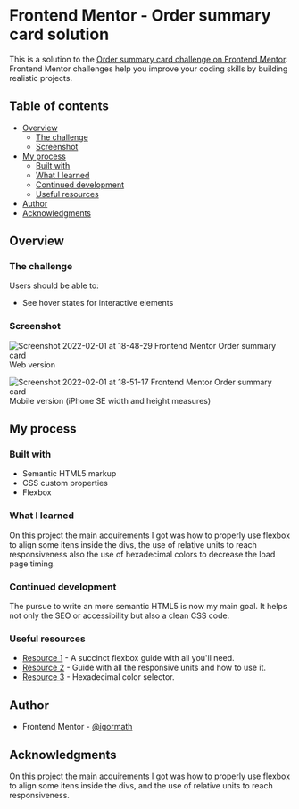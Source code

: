 # Frontend Mentor - Order summary card solution

This is a solution to the [Order summary card challenge on Frontend Mentor](https://www.frontendmentor.io/challenges/order-summary-component-QlPmajDUj). Frontend Mentor challenges help you improve your coding skills by building realistic projects. 

## Table of contents

- [Overview](#overview)
  - [The challenge](#the-challenge)
  - [Screenshot](#screenshot)
- [My process](#my-process)
  - [Built with](#built-with)
  - [What I learned](#what-i-learned)
  - [Continued development](#continued-development)
  - [Useful resources](#useful-resources)
- [Author](#author)
- [Acknowledgments](#acknowledgments)

## Overview

### The challenge

Users should be able to:

- See hover states for interactive elements

### Screenshot

![Screenshot 2022-02-01 at 18-48-29 Frontend Mentor Order summary card](https://user-images.githubusercontent.com/66342961/152057526-774defb3-c8cf-478b-9604-25744b4e427f.png)
Web version

![Screenshot 2022-02-01 at 18-51-17 Frontend Mentor Order summary card](https://user-images.githubusercontent.com/66342961/152057569-c7a3d32b-5c2b-4c72-9dc4-6a18b02873e9.png) <br>
Mobile version (iPhone SE width and height measures)


## My process

### Built with

- Semantic HTML5 markup
- CSS custom properties
- Flexbox

### What I learned

On this project the main acquirements I got was how to properly use flexbox to align some itens inside the divs, the use of relative units to reach responsiveness also the use of hexadecimal colors to decrease the load page timing. 

### Continued development

The pursue to write an more semantic HTML5 is now my main goal. It helps not only the SEO or accessibility but also a clean CSS code.

### Useful resources

- [Resource 1](https://www.alura.com.br/artigos/css-guia-do-flexbox) - A succinct flexbox guide with all you'll need.
- [Resource 2](https://desenvolvimentoparaweb.com/css/unidades-css-rem-vh-vw-vmin-vmax-ex-ch/) - Guide with all the responsive units and how to use it.
- [Resource 3](https://www.site24x7.com/pt/tools/seletor-de-codigo-cor.html) - Hexadecimal color selector.


## Author

- Frontend Mentor - [@igormath](https://www.frontendmentor.io/profile/igormath)

## Acknowledgments

On this project the main acquirements I got was how to properly use flexbox to align some itens inside the divs, and the use of relative units to reach responsiveness. 
